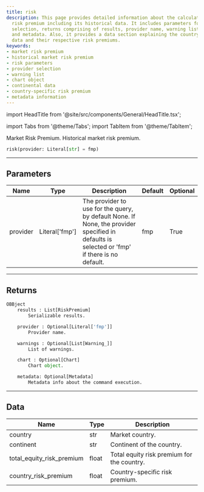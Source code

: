 ```yaml
---
title: risk
description: This page provides detailed information about the calculation of market
  risk premium including its historical data. It includes parameters for provider
  selection, returns comprising of results, provider name, warning lists, chart object,
  and metadata. Also, it provides a data section explaining the country and continental
  data and their respective risk premiums.
keywords:
- market risk premium
- historical market risk premium
- risk parameters
- provider selection
- warning list
- chart object
- continental data
- country-specific risk premium
- metadata information
---
```


import HeadTitle from '@site/src/components/General/HeadTitle.tsx';

<HeadTitle title="economy.risk - Reference | OpenBB Platform Docs" />

import Tabs from '@theme/Tabs';
import TabItem from '@theme/TabItem';

Market Risk Premium. Historical market risk premium.

```python wordwrap
risk(provider: Literal[str] = fmp)
```

---

## Parameters

<Tabs>
<TabItem value="standard" label="Standard">

| Name | Type | Description | Default | Optional |
| ---- | ---- | ----------- | ------- | -------- |
| provider | Literal['fmp'] | The provider to use for the query, by default None. If None, the provider specified in defaults is selected or 'fmp' if there is no default. | fmp | True |
</TabItem>

</Tabs>

---

## Returns

```python wordwrap
OBBject
    results : List[RiskPremium]
        Serializable results.

    provider : Optional[Literal['fmp']]
        Provider name.

    warnings : Optional[List[Warning_]]
        List of warnings.

    chart : Optional[Chart]
        Chart object.

    metadata: Optional[Metadata]
        Metadata info about the command execution.
```

---

## Data

<Tabs>
<TabItem value="standard" label="Standard">

| Name | Type | Description |
| ---- | ---- | ----------- |
| country | str | Market country. |
| continent | str | Continent of the country. |
| total_equity_risk_premium | float | Total equity risk premium for the country. |
| country_risk_premium | float | Country-specific risk premium. |
</TabItem>

</Tabs>
